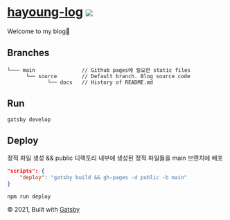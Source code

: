 # [hayoung-log](https://https://iamhayoung.github.io/) <a href="https://hits.seeyoufarm.com"><img src="https://hits.seeyoufarm.com/api/count/incr/badge.svg?url=https%3A%2F%2Fgithub.com%2Fiamhayoung%2Fiamhayoung.github.io&count_bg=%23C6A0B5&title_bg=%23555555&icon=github.svg&icon_color=%23E7E7E7&title=hits&edge_flat=false"/></a>

Welcome to my blog💖

## Branches

```
└─── main               // Github pages에 필요한 static files
      └── source        // Default branch. Blog source code
    	     └── docs   // History of README.md
```

## Run

```shell
gatsby develop
```

## Deploy

정적 파일 생성 && public 디렉토리 내부에 생성된 정적 파일들을 main 브랜치에 배포

```json
"scripts": {
    "deploy": "gatsby build && gh-pages -d public -b main"
}
```

```shell
npm run deploy
```

© 2021, Built with [Gatsby](https://www.gatsbyjs.com/)
